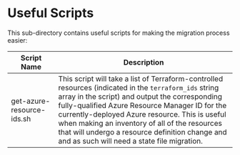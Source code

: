 # Useful Scripts

This sub-directory contains useful scripts for making the migration process easier:

| Script Name               | Description                                                  |
| ------------------------- | ------------------------------------------------------------ |
| get-azure-resource-ids.sh | This script will take a list of Terraform-controlled resources (indicated in the `terraform_ids` string array in the script) and output the corresponding fully-qualified Azure Resource Manager ID for the currently-deployed Azure resource. This is useful when making an inventory of all of the resources that will undergo a resource definition change and and as such will need a state file migration. |

